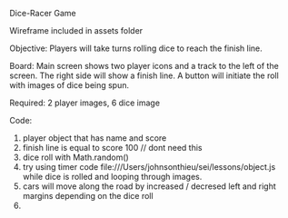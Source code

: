 Dice-Racer Game

Wireframe included in assets folder

Objective: Players will take turns rolling dice to reach the finish line. 

Board: Main screen shows two player icons and a track to the left of the screen. The right side will show a finish line. A button will initiate the roll with images of dice being spun. 

Required: 2 player images, 6 dice image

Code: 
1. player object that has name and score
2. finish line is equal to score 100 // dont need this
3. dice roll with Math.random()
4. try using timer code file:///Users/johnsonthieu/sei/lessons/object.js while dice is rolled and looping through images.
5. cars will move along the road by increased / decresed left and right margins depending on the dice roll
6. 